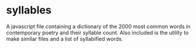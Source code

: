 syllables
=========

A javascript file containing a dictionary of the 2000 most common words in contemporary poetry and their syllable count. Also included is the utility to make similar files and a list of syllabified words.
